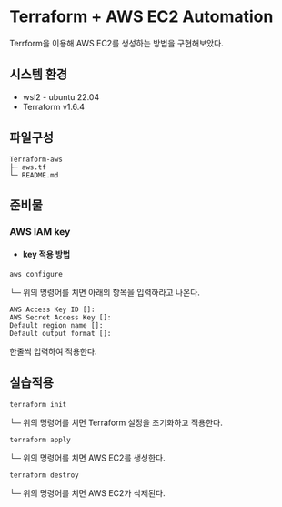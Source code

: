 # Terraform + AWS EC2 Automation
Terrform을 이용해 AWS EC2를 생성하는 방법을 구현해보았다.
                         
   
## 시스템 환경


- wsl2 - ubuntu 22.04
- Terraform v1.6.4
## 파일구성
```
Terraform-aws  
├─ aws.tf
└─ README.md
```
## 준비물

### AWS IAM key    

* #### key 적용 방법 <br>
```
aws configure
```
└─ 위의 명령어를 치면 아래의 항목을 입력하라고 나온다.
```
AWS Access Key ID []: 
AWS Secret Access Key []: 
Default region name []: 
Default output format []:
```

한줄씩 입력하여 적용한다.


## 실습적용
```
terraform init
```
└─ 위의 명령어를 치면 Terraform 설정을 초기화하고 적용한다.
```
terraform apply
```
└─ 위의 명령어를 치면 AWS EC2를 생성한다.
```
terraform destroy
```
└─ 위의 명령어를 치면 AWS EC2가 삭제된다.
